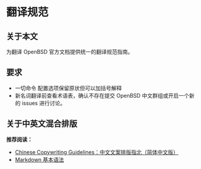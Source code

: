 # 翻译规范

## 关于本文

为翻译 OpenBSD 官方文档提供统一的翻译规范指南。

## 要求

- 一切命令 配置选项保留原状但可以加括号解释
- 新名词翻译前查看术语表，确认不存在提交 OpenBSD 中文群组或开启一个新的 issues 进行讨论。

## 关于中英文混合排版

**推荐阅读：**

- [Chinese Copywriting Guidelines：中文文案排版指北（简体中文版）](https://github.com/mzlogin/chinese-copywriting-guidelines)
- [Markdown 基本语法](https://markdown.com.cn/basic-syntax/)